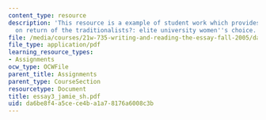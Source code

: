 ```yaml
---
content_type: resource
description: 'This resource is a example of student work which provides information
  on return of the traditionalists?: elite university women''s choice.'
file: /media/courses/21w-735-writing-and-reading-the-essay-fall-2005/da6be8f4a5cece4ba1a78176a6008c3b_essay3_jamie_sh.pdf
file_type: application/pdf
learning_resource_types:
- Assignments
ocw_type: OCWFile
parent_title: Assignments
parent_type: CourseSection
resourcetype: Document
title: essay3_jamie_sh.pdf
uid: da6be8f4-a5ce-ce4b-a1a7-8176a6008c3b
---
```

